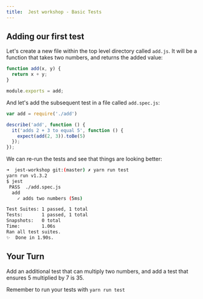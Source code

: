 ```yaml
---
title:  Jest workshop - Basic Tests
---
```


## Adding our first test

Let's create a new file within the top level directory called `add.js`. It will be
a function that takes two numbers, and returns the added value:

```javascript
function add(x, y) {
  return x + y;
}

module.exports = add;
```

And let's add the subsequent test in a file called `add.spec.js`:

```javascript
var add = require('./add')

describe('add', function () {
  it('adds 2 + 3 to equal 5', function () {
    expect(add(2, 3)).toBe(5)
  });
});
```

We can re-run the tests and see that things are looking better:

```bash
➜  jest-workshop git:(master) ✗ yarn run test
yarn run v1.3.2
$ jest
 PASS  ./add.spec.js
  add
    ✓ adds two numbers (5ms)

Test Suites: 1 passed, 1 total
Tests:       1 passed, 1 total
Snapshots:   0 total
Time:        1.06s
Ran all test suites.
✨  Done in 1.90s.
```

## Your Turn

Add an additional test that can multiply two numbers, and add a test that ensures
5 multiplied by 7 is 35.

Remember to run your tests with `yarn run test`
